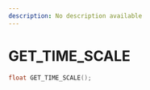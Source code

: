 ```yaml
---
description: No description available 
---
```


# GET_TIME_SCALE

```cpp
float GET_TIME_SCALE();
```